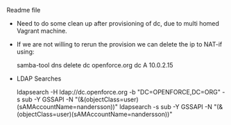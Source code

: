 Readme file

* Need to do some clean up after provisioning of dc, due to multi homed Vagrant machine.
* If we are not willing to rerun the provision we can delete the ip to NAT-if using:

  samba-tool dns delete dc openforce.org dc A 10.0.2.15

* LDAP Searches 

  ldapsearch -H ldap://dc.openforce.org -b "DC=OPENFORCE,DC=ORG" -s sub -Y GSSAPI -N "(&(objectClass=user)(sAMAccountName=nandersson))"
  ldapsearch -s sub -Y GSSAPI -N "(&(objectClass=user)(sAMAccountName=nandersson))"

